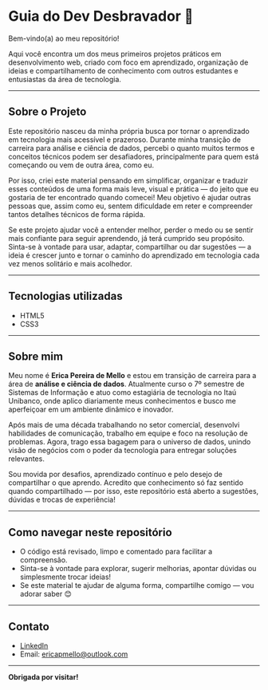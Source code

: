 # Guia do Dev Desbravador 🚀

Bem-vindo(a) ao meu repositório!

Aqui você encontra um dos meus primeiros projetos práticos em desenvolvimento web, criado com foco em aprendizado, organização de ideias e compartilhamento de conhecimento com outros estudantes e entusiastas da área de tecnologia.

---

## Sobre o Projeto

Este repositório nasceu da minha própria busca por tornar o aprendizado em tecnologia mais acessível e prazeroso. Durante minha transição de carreira para análise e ciência de dados, percebi o quanto muitos termos e conceitos técnicos podem ser desafiadores, principalmente para quem está começando ou vem de outra área, como eu.

Por isso, criei este material pensando em simplificar, organizar e traduzir esses conteúdos de uma forma mais leve, visual e prática — do jeito que eu gostaria de ter encontrado quando comecei! Meu objetivo é ajudar outras pessoas que, assim como eu, sentem dificuldade em reter e compreender tantos detalhes técnicos de forma rápida. 

Se este projeto ajudar você a entender melhor, perder o medo ou se sentir mais confiante para seguir aprendendo, já terá cumprido seu propósito. Sinta-se à vontade para usar, adaptar, compartilhar ou dar sugestões — a ideia é crescer junto e tornar o caminho do aprendizado em tecnologia cada vez menos solitário e mais acolhedor.

---

## Tecnologias utilizadas

- HTML5
- CSS3

---

## Sobre mim

Meu nome é **Erica Pereira de Mello** e estou em transição de carreira para a área de **análise e ciência de dados**. Atualmente curso o 7º semestre de Sistemas de Informação e atuo como estagiária de tecnologia no Itaú Unibanco, onde aplico diariamente meus conhecimentos e busco me aperfeiçoar em um ambiente dinâmico e inovador.

Após mais de uma década trabalhando no setor comercial, desenvolvi habilidades de comunicação, trabalho em equipe e foco na resolução de problemas. Agora, trago essa bagagem para o universo de dados, unindo visão de negócios com o poder da tecnologia para entregar soluções relevantes.

Sou movida por desafios, aprendizado contínuo e pelo desejo de compartilhar o que aprendo. Acredito que conhecimento só faz sentido quando compartilhado — por isso, este repositório está aberto a sugestões, dúvidas e trocas de experiência!

---

## Como navegar neste repositório

- O código está revisado, limpo e comentado para facilitar a compreensão.
- Sinta-se à vontade para explorar, sugerir melhorias, apontar dúvidas ou simplesmente trocar ideias!
- Se este material te ajudar de alguma forma, compartilhe comigo — vou adorar saber 😊

---

## Contato

- [LinkedIn](https://www.linkedin.com/in/erica-mello-dev/)
- Email: ericapmello@outlook.com

---

**Obrigada por visitar!**
